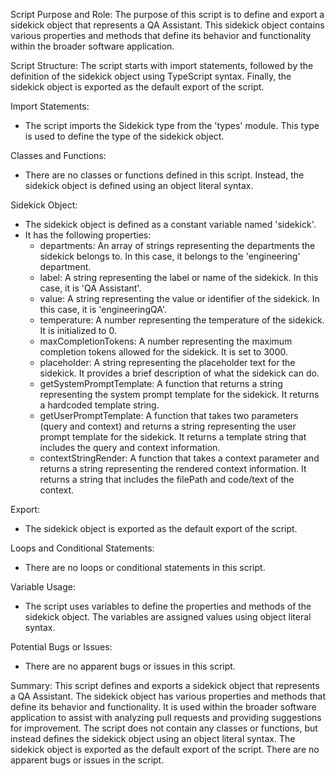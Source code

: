 Script Purpose and Role:
The purpose of this script is to define and export a sidekick object that represents a QA Assistant. This sidekick object contains various properties and methods that define its behavior and functionality within the broader software application.

Script Structure:
The script starts with import statements, followed by the definition of the sidekick object using TypeScript syntax. Finally, the sidekick object is exported as the default export of the script.

Import Statements:
- The script imports the Sidekick type from the 'types' module. This type is used to define the type of the sidekick object.

Classes and Functions:
- There are no classes or functions defined in this script. Instead, the sidekick object is defined using an object literal syntax.

Sidekick Object:
- The sidekick object is defined as a constant variable named 'sidekick'.
- It has the following properties:
  - departments: An array of strings representing the departments the sidekick belongs to. In this case, it belongs to the 'engineering' department.
  - label: A string representing the label or name of the sidekick. In this case, it is 'QA Assistant'.
  - value: A string representing the value or identifier of the sidekick. In this case, it is 'engineeringQA'.
  - temperature: A number representing the temperature of the sidekick. It is initialized to 0.
  - maxCompletionTokens: A number representing the maximum completion tokens allowed for the sidekick. It is set to 3000.
  - placeholder: A string representing the placeholder text for the sidekick. It provides a brief description of what the sidekick can do.
  - getSystemPromptTemplate: A function that returns a string representing the system prompt template for the sidekick. It returns a hardcoded template string.
  - getUserPromptTemplate: A function that takes two parameters (query and context) and returns a string representing the user prompt template for the sidekick. It returns a template string that includes the query and context information.
  - contextStringRender: A function that takes a context parameter and returns a string representing the rendered context information. It returns a string that includes the filePath and code/text of the context.

Export:
- The sidekick object is exported as the default export of the script.

Loops and Conditional Statements:
- There are no loops or conditional statements in this script.

Variable Usage:
- The script uses variables to define the properties and methods of the sidekick object. The variables are assigned values using object literal syntax.

Potential Bugs or Issues:
- There are no apparent bugs or issues in this script.

Summary:
This script defines and exports a sidekick object that represents a QA Assistant. The sidekick object has various properties and methods that define its behavior and functionality. It is used within the broader software application to assist with analyzing pull requests and providing suggestions for improvement. The script does not contain any classes or functions, but instead defines the sidekick object using an object literal syntax. The sidekick object is exported as the default export of the script. There are no apparent bugs or issues in the script.